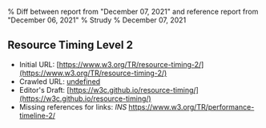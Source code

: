 % Diff between report from "December 07, 2021" and reference report from "December 06, 2021"
% Strudy
% December 07, 2021

## Resource Timing Level 2

- Initial URL: [https://www.w3.org/TR/resource-timing-2/](https://www.w3.org/TR/resource-timing-2/)
- Crawled URL: [undefined](undefined)
- Editor's Draft: [https://w3c.github.io/resource-timing/](https://w3c.github.io/resource-timing/)
- Missing references for links: *INS* https://www.w3.org/TR/performance-timeline-2/



